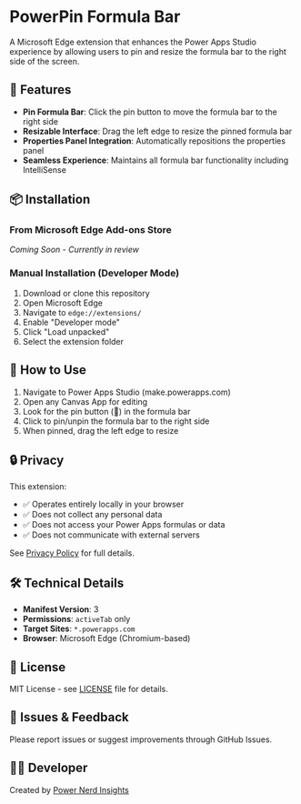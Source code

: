 # PowerPin Formula Bar

A Microsoft Edge extension that enhances the Power Apps Studio experience by allowing users to pin and resize the formula bar to the right side of the screen.

## 🚀 Features

- **Pin Formula Bar**: Click the pin button to move the formula bar to the right side
- **Resizable Interface**: Drag the left edge to resize the pinned formula bar
- **Properties Panel Integration**: Automatically repositions the properties panel
- **Seamless Experience**: Maintains all formula bar functionality including IntelliSense

## 📦 Installation

### From Microsoft Edge Add-ons Store
*Coming Soon - Currently in review*

### Manual Installation (Developer Mode)
1. Download or clone this repository
2. Open Microsoft Edge
3. Navigate to `edge://extensions/`
4. Enable "Developer mode"
5. Click "Load unpacked"
6. Select the extension folder

## 🎯 How to Use

1. Navigate to Power Apps Studio (make.powerapps.com)
2. Open any Canvas App for editing
3. Look for the pin button (📌) in the formula bar
4. Click to pin/unpin the formula bar to the right side
5. When pinned, drag the left edge to resize

## 🔒 Privacy

This extension:
- ✅ Operates entirely locally in your browser
- ✅ Does not collect any personal data
- ✅ Does not access your Power Apps formulas or data
- ✅ Does not communicate with external servers

See [Privacy Policy](privacy-policy.md) for full details.

## 🛠️ Technical Details

- **Manifest Version**: 3
- **Permissions**: `activeTab` only
- **Target Sites**: `*.powerapps.com`
- **Browser**: Microsoft Edge (Chromium-based)

## 📄 License

MIT License - see [LICENSE](LICENSE) file for details.

## 🐛 Issues & Feedback

Please report issues or suggest improvements through GitHub Issues.

## 👨‍💻 Developer

Created by [Power Nerd Insights](https://github.com/Power-Nerd-Insights)
